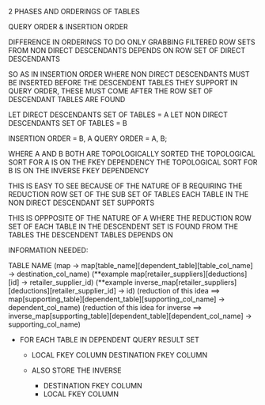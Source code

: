 2 PHASES AND ORDERINGS OF TABLES

QUERY ORDER
&
INSERTION ORDER

DIFFERENCE IN ORDERINGS TO DO ONLY GRABBING FILTERED ROW SETS FROM NON DIRECT DESCENDANTS DEPENDS
ON ROW SET OF DIRECT DESCENDANTS

SO AS IN INSERTION ORDER WHERE NON DIRECT DESCENDANTS MUST BE INSERTED BEFORE THE DESCENDENT TABLES THEY SUPPORT
IN QUERY ORDER, THESE MUST COME AFTER THE ROW SET OF DESCENDANT TABLES ARE FOUND

LET DIRECT DESCENDANTS SET OF TABLES = A
LET NON DIRECT DESCENDANTS SET OF TABLES = B


INSERTION ORDER = B, A
QUERY ORDER = A, B;

WHERE A AND B BOTH ARE TOPOLOGICALLY SORTED
THE TOPOLOGICAL SORT FOR A IS ON THE FKEY DEPENDENCY
THE TOPOLOGICAL SORT FOR B IS ON THE INVERSE FKEY DEPENDENCY

THIS IS EASY TO SEE BECAUSE OF THE NATURE OF B REQUIRING THE REDUCTION ROW SET OF THE SUB SET OF TABLES EACH TABLE IN THE NON DIRECT DESCENDANT SET SUPPORTS

THIS IS OPPPOSITE OF THE NATURE OF A WHERE THE REDUCTION ROW SET OF EACH TABLE IN THE DESCENDENT SET IS FOUND FROM THE TABLES THE DESCENDENT TABLES DEPENDS ON



INFORMATION NEEDED:

TABLE NAME  (map -> map[table_name][dependent_table][table_col_name] -> destination_col_name)
            (**example map[retailer_suppliers][deductions][id] -> retailer_supplier_id)
            (**example inverse_map[retailer_suppliers][deductions][retailer_supplier_id] -> id)
            (reduction of this idea ==> map[supporting_table][dependent_table][supporting_col_name] -> dependent_col_name)
            (reduction of this idea for inverse ==> inverse_map[supporting_table][dependent_table][dependent_col_name] -> supporting_col_name)
 - FOR EACH TABLE IN DEPENDENT QUERY RESULT SET
    - LOCAL FKEY COLUMN
      DESTINATION FKEY COLUMN

    - ALSO STORE THE INVERSE
      - DESTINATION FKEY COLUMN
      - LOCAL FKEY COLUMN
